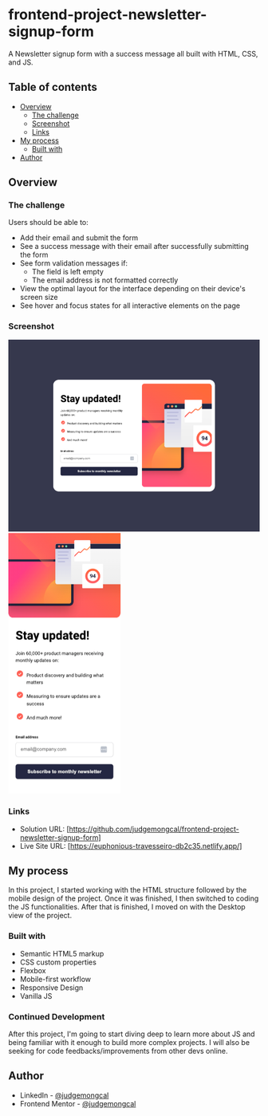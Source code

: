# frontend-project-newsletter-signup-form
 A Newsletter signup form with a success message all built with HTML, CSS, and JS.

## Table of contents

- [Overview](#overview)
  - [The challenge](#the-challenge)
  - [Screenshot](#screenshot)
  - [Links](#links)
- [My process](#my-process)
  - [Built with](#built-with)
- [Author](#author)


## Overview

### The challenge

Users should be able to:

- Add their email and submit the form
- See a success message with their email after successfully submitting the form
- See form validation messages if:
  - The field is left empty
  - The email address is not formatted correctly
- View the optimal layout for the interface depending on their device's screen size
- See hover and focus states for all interactive elements on the page

### Screenshot

![Desktop View](assets/images/screenshots/screenshot_desktop.png)
![Mobile View ](assets/images/screenshots/screenshot_mobile.png) 

### Links

- Solution URL: [https://github.com/judgemongcal/frontend-project-newsletter-signup-form]
- Live Site URL: [https://euphonious-travesseiro-db2c35.netlify.app/]

## My process

In this project, I started working with the HTML structure followed by the mobile design of the project. Once it was finished, I then switched to coding the JS functionalities. After that is finished, I moved on with the Desktop view of the project.

### Built with

- Semantic HTML5 markup
- CSS custom properties
- Flexbox
- Mobile-first workflow
- Responsive Design
- Vanilla JS

### Continued Development

After this project, I'm going to start diving deep to learn more about JS and being familiar with it enough to build more complex projects. I will also be seeking for code feedbacks/improvements from other devs online.

## Author

- LinkedIn - [@judgemongcal](https://www.linkedin.com/in/judgemongcal/)
- Frontend Mentor - [@judgemongcal](https://www.frontendmentor.io/profile/judgemongcal)